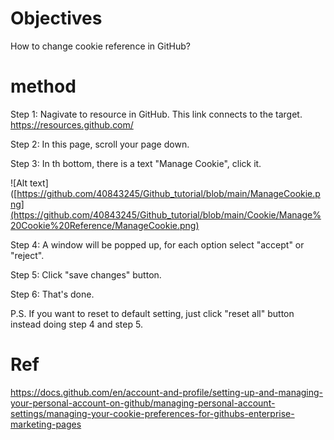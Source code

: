 # Objectives
How to change cookie reference in GitHub?
# method
Step 1:
Nagivate to resource in GitHub.
This link connects to the target.
https://resources.github.com/

Step 2:
In this page, scroll your page down.

Step 3:
In th bottom, there is a text "Manage Cookie", click it.

![Alt text]
([https://github.com/40843245/Github_tutorial/blob/main/ManageCookie.png](https://github.com/40843245/Github_tutorial/blob/main/Cookie/Manage%20Cookie%20Reference/ManageCookie.png)

Step 4:
A window will be popped up, for each option select "accept" or "reject".

Step 5:
Click "save changes" button.

Step 6:
That's done.

P.S.
If you want to reset to default setting, just click "reset all" button instead doing step 4 and step 5.

# Ref
https://docs.github.com/en/account-and-profile/setting-up-and-managing-your-personal-account-on-github/managing-personal-account-settings/managing-your-cookie-preferences-for-githubs-enterprise-marketing-pages
